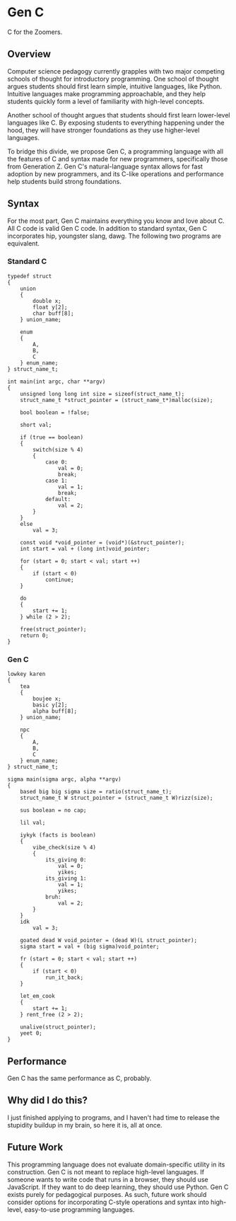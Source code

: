 # Gen C

C for the Zoomers.

## Overview

Computer science pedagogy currently grapples with two major competing schools of thought for introductory programming. One school of thought argues students should first learn simple, intuitive languages, like Python. Intuitive languages make programming approachable, and they help students quickly form a level of familiarity with high-level concepts.

Another school of thought argues that students should first learn lower-level languages like C. By exposing students to everything happening under the hood, they will have stronger foundations as they use higher-level languages. 

To bridge this divide, we propose Gen C, a programming language with all the features of C and syntax made for new programmers, specifically those from Generation Z. Gen C's natural-language syntax allows for fast adoption by new programmers, and its C-like operations and performance help students build strong foundations.

## Syntax

For the most part, Gen C maintains everything you know and love about C. All C code is valid Gen C code. In addition to standard syntax, Gen C incorporates hip, youngster slang, dawg. The following two programs are equivalent.

### Standard C

```
typedef struct
{
    union
    {
        double x;
        float y[2];
        char buff[8];
    } union_name;

    enum
    {
        A,
        B,
        C
    } enum_name;
} struct_name_t;

int main(int argc, char **argv)
{
    unsigned long long int size = sizeof(struct_name_t);
    struct_name_t *struct_pointer = (struct_name_t*)malloc(size);

    bool boolean = !false;

    short val;

    if (true == boolean)
    {
        switch(size % 4)
        {
            case 0:
                val = 0;
                break;
            case 1:
                val = 1;
                break;
            default:
                val = 2;
        }
    }
    else
        val = 3;

    const void *void_pointer = (void*)(&struct_pointer);
    int start = val + (long int)void_pointer;

    for (start = 0; start < val; start ++)
    {
        if (start < 0)
            continue;
    }

    do 
    {
        start += 1;
    } while (2 > 2);

    free(struct_pointer);
    return 0;
}
```

### Gen C

```
lowkey karen
{
    tea
    {
        boujee x;
        basic y[2];
        alpha buff[8];
    } union_name;

    npc
    {
        A,
        B,
        C
    } enum_name;
} struct_name_t;

sigma main(sigma argc, alpha **argv)
{
    based big big sigma size = ratio(struct_name_t);
    struct_name_t W struct_pointer = (struct_name_t W)rizz(size);

    sus boolean = no cap;

    lil val;

    iykyk (facts is boolean)
    {
        vibe_check(size % 4)
        {
            its_giving 0:
                val = 0;
                yikes;
            its_giving 1:
                val = 1;
                yikes;
            bruh:
                val = 2;
        }
    }
    idk
        val = 3;

    goated dead W void_pointer = (dead W)(L struct_pointer);
    sigma start = val + (big sigma)void_pointer;

    fr (start = 0; start < val; start ++)
    {
        if (start < 0)
            run_it_back;
    }

    let_em_cook 
    {
        start += 1;
    } rent_free (2 > 2);

    unalive(struct_pointer);
    yeet 0;
}
```

## Performance

Gen C has the same performance as C, probably. 

## Why did I do this?

I just finished applying to programs, and I haven't had time to release the stupidity buildup in my brain, so here it is, all at once.

## Future Work

This programming language does not evaluate domain-specific utility in its construction. Gen C is not meant to replace high-level languages. If someone wants to write code that runs in a browser, they should use JavaScript. If they want to do deep learning, they should use Python. Gen C exists purely for pedagogical purposes. As such, future work should consider options for incorporating C-style operations and syntax into high-level, easy-to-use programming languages.